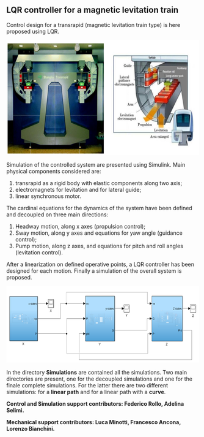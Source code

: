 
## LQR controller for a magnetic levitation train
Control design for a transrapid (magnetic levitation train type) is here proposed using LQR.

<img src="https://github.com/FedericoRollo/LQR-controller-for-a-magnetic-levitation-train/raw/master/pictures/TransrapidScheme.png" width="800" height="300" />

Simulation of the controlled system are presented using Simulink. 
Main physical components considered are:
1. transrapid as a rigid body with elastic components along two axis;
2. electromagnets for levitation and for lateral guide;
3. linear synchronous motor.

The cardinal equations for the dynamics of the system have been defined and decoupled on three main directions:
1. Headway motion, along x axes (propulsion control);
2. Sway motion, along y axes and equations for yaw angle (guidance control);
3. Pump motion, along z axes, and equations for pitch and roll angles (levitation control).

After a linearization on defined operative points, a LQR controller has been designed for each motion. 
Finally a simulation of the overall system is proposed. 

<img src="https://github.com/FedericoRollo/LQR-controller-for-a-magnetic-levitation-train/raw/master/pictures/overallSim.png" width="700" height="200" />

In the directory **Simulations** are contained all the simulations. Two main directories are present, one for the decoupled simulations and one for the finale complete simulations. For the latter there are two different simulations: for a **linear path** and for a linear path with a **curve**.  

**Control and Simulation support contributors: Federico Rollo, Adelina Selimi.**

**Mechanical support contributors: Luca Minotti, Francesco Ancona, Lorenzo Bianchini.**
